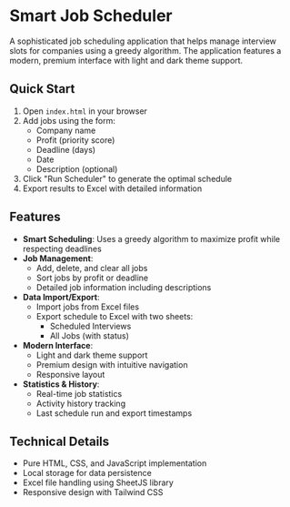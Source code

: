 # Smart Job Scheduler

A sophisticated job scheduling application that helps manage interview slots for companies using a greedy algorithm. The application features a modern, premium interface with light and dark theme support.

## Quick Start

1. Open `index.html` in your browser
2. Add jobs using the form:
   - Company name
   - Profit (priority score)
   - Deadline (days)
   - Date
   - Description (optional)
3. Click "Run Scheduler" to generate the optimal schedule
4. Export results to Excel with detailed information

## Features

- **Smart Scheduling**: Uses a greedy algorithm to maximize profit while respecting deadlines
- **Job Management**:
  - Add, delete, and clear all jobs
  - Sort jobs by profit or deadline
  - Detailed job information including descriptions
- **Data Import/Export**:
  - Import jobs from Excel files
  - Export schedule to Excel with two sheets:
    - Scheduled Interviews
    - All Jobs (with status)
- **Modern Interface**:
  - Light and dark theme support
  - Premium design with intuitive navigation
  - Responsive layout
- **Statistics & History**:
  - Real-time job statistics
  - Activity history tracking
  - Last schedule run and export timestamps

## Technical Details

- Pure HTML, CSS, and JavaScript implementation
- Local storage for data persistence
- Excel file handling using SheetJS library
- Responsive design with Tailwind CSS 